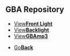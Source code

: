 
## GBA Repository
<threebutton>
<ul>
            <li><a href="./ags-001-screen-light-assembly-into-og-gba-mod.368171/">View<strong>Front Light</strong></a></li>
            <li><a href="./Backlight/index.html">View<strong>Backlight</strong></a></li>
            <li><a href="./gbamp3/index.html">View<strong>GBAmp3</strong></a></li>
          </ul>
</threebutton>
<onebutton>
<ul>
            <li><a href="../">Go<strong>Back</strong></a></li>
          </ul>
</onebutton>

